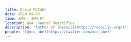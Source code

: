 ```yaml
---
title: David McCabe
date: 2020-09-03
time: 1PM - 2PM PT
location: Q&A Channel Reactiflux
description: 'Author of [Recoil](https://recoiljs.org/)'
people: '[@mcc_abe](https://twitter.com/mcc_abe)'
---
```

